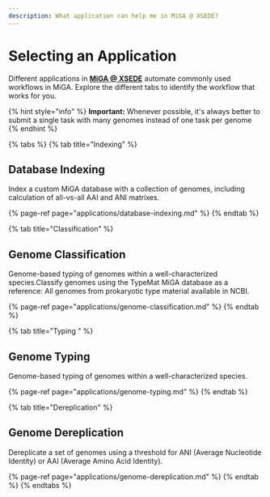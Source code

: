 ```yaml
---
description: What application can help me in MiGA @ XSEDE?
---
```


# Selecting an Application

Different applications in [**MiGA @ XSEDE**](https://xsede.microbial-genomes.org/) automate commonly used workflows in MiGA. Explore the different tabs to identify the workflow that works for you.

{% hint style="info" %}
**Important:** Whenever possible, it's always better to submit a single task with many genomes instead of one task per genome
{% endhint %}

{% tabs %}
{% tab title="Indexing" %}
## Database Indexing

Index a custom MiGA database with a collection of genomes, including calculation of all-vs-all AAI and ANI matrixes.

{% page-ref page="applications/database-indexing.md" %}
{% endtab %}

{% tab title="Classification" %}
## Genome Classification

Genome-based typing of genomes within a well-characterized species.Classify genomes using the TypeMat MiGA database as a reference: All genomes from prokaryotic type material available in NCBI.

{% page-ref page="applications/genome-classification.md" %}
{% endtab %}

{% tab title="Typing " %}
## Genome Typing

Genome-based typing of genomes within a well-characterized species.

{% page-ref page="applications/genome-typing.md" %}
{% endtab %}

{% tab title="Dereplication" %}
## Genome Dereplication

Dereplicate a set of genomes using a threshold for ANI \(Average Nucleotide Identity\) or AAI \(Average Amino Acid Identity\).

{% page-ref page="applications/genome-dereplication.md" %}
{% endtab %}
{% endtabs %}



